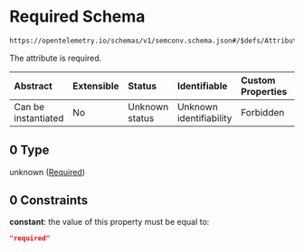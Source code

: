 # Required Schema

```txt
https://opentelemetry.io/schemas/v1/semconv.schema.json#/$defs/Attribute/allOf/0/properties/requirement_level/oneOf/0
```

The attribute is required.

| Abstract            | Extensible | Status         | Identifiable            | Custom Properties | Additional Properties | Access Restrictions | Defined In                                                                           |
| :------------------ | :--------- | :------------- | :---------------------- | :---------------- | :-------------------- | :------------------ | :----------------------------------------------------------------------------------- |
| Can be instantiated | No         | Unknown status | Unknown identifiability | Forbidden         | Allowed               | none                | [semconv.schema.json\*](../../../schemas/semconv.schema.json "open original schema") |

## 0 Type

unknown ([Required](../attribute/semconv-opentelemetry-semantic-convention-schema-definitions-attribute-allof-attribute-full-specification-properties-requirement-level-oneof-required.md))

## 0 Constraints

**constant**: the value of this property must be equal to:

```json
"required"
```
